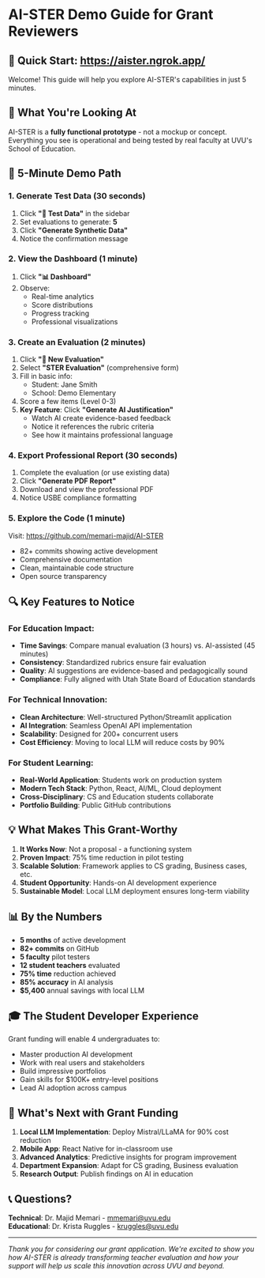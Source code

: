 # AI-STER Demo Guide for Grant Reviewers

## 🚀 Quick Start: https://aister.ngrok.app/

Welcome! This guide will help you explore AI-STER's capabilities in just 5 minutes.

## 📍 What You're Looking At

AI-STER is a **fully functional prototype** - not a mockup or concept. Everything you see is operational and being tested by real faculty at UVU's School of Education.

## 🎯 5-Minute Demo Path

### 1. Generate Test Data (30 seconds)
1. Click **"🧪 Test Data"** in the sidebar
2. Set evaluations to generate: **5**
3. Click **"Generate Synthetic Data"**
4. Notice the confirmation message

### 2. View the Dashboard (1 minute)
1. Click **"📊 Dashboard"**
2. Observe:
   - Real-time analytics
   - Score distributions
   - Progress tracking
   - Professional visualizations

### 3. Create an Evaluation (2 minutes)
1. Click **"📝 New Evaluation"**
2. Select **"STER Evaluation"** (comprehensive form)
3. Fill in basic info:
   - Student: Jane Smith
   - School: Demo Elementary
4. Score a few items (Level 0-3)
5. **Key Feature**: Click **"Generate AI Justification"** 
   - Watch AI create evidence-based feedback
   - Notice it references the rubric criteria
   - See how it maintains professional language

### 4. Export Professional Report (30 seconds)
1. Complete the evaluation (or use existing data)
2. Click **"Generate PDF Report"**
3. Download and view the professional PDF
4. Notice USBE compliance formatting

### 5. Explore the Code (1 minute)
Visit: https://github.com/memari-majid/AI-STER
- 82+ commits showing active development
- Comprehensive documentation
- Clean, maintainable code structure
- Open source transparency

## 🔍 Key Features to Notice

### For Education Impact:
- **Time Savings**: Compare manual evaluation (3 hours) vs. AI-assisted (45 minutes)
- **Consistency**: Standardized rubrics ensure fair evaluation
- **Quality**: AI suggestions are evidence-based and pedagogically sound
- **Compliance**: Fully aligned with Utah State Board of Education standards

### For Technical Innovation:
- **Clean Architecture**: Well-structured Python/Streamlit application
- **AI Integration**: Seamless OpenAI API implementation
- **Scalability**: Designed for 200+ concurrent users
- **Cost Efficiency**: Moving to local LLM will reduce costs by 90%

### For Student Learning:
- **Real-World Application**: Students work on production system
- **Modern Tech Stack**: Python, React, AI/ML, Cloud deployment
- **Cross-Disciplinary**: CS and Education students collaborate
- **Portfolio Building**: Public GitHub contributions

## 💡 What Makes This Grant-Worthy

1. **It Works Now**: Not a proposal - a functioning system
2. **Proven Impact**: 75% time reduction in pilot testing
3. **Scalable Solution**: Framework applies to CS grading, Business cases, etc.
4. **Student Opportunity**: Hands-on AI development experience
5. **Sustainable Model**: Local LLM deployment ensures long-term viability

## 📊 By the Numbers

- **5 months** of active development
- **82+ commits** on GitHub
- **5 faculty** pilot testers
- **12 student teachers** evaluated
- **75% time** reduction achieved
- **85% accuracy** in AI analysis
- **$5,400** annual savings with local LLM

## 🎓 The Student Developer Experience

Grant funding will enable 4 undergraduates to:
- Master production AI development
- Work with real users and stakeholders
- Build impressive portfolios
- Gain skills for $100K+ entry-level positions
- Lead AI adoption across campus

## 🚀 What's Next with Grant Funding

1. **Local LLM Implementation**: Deploy Mistral/LLaMA for 90% cost reduction
2. **Mobile App**: React Native for in-classroom use
3. **Advanced Analytics**: Predictive insights for program improvement
4. **Department Expansion**: Adapt for CS grading, Business evaluation
5. **Research Output**: Publish findings on AI in education

## 📞 Questions?

**Technical**: Dr. Majid Memari - mmemari@uvu.edu  
**Educational**: Dr. Krista Ruggles - kruggles@uvu.edu

---

*Thank you for considering our grant application. We're excited to show you how AI-STER is already transforming teacher evaluation and how your support will help us scale this innovation across UVU and beyond.*

